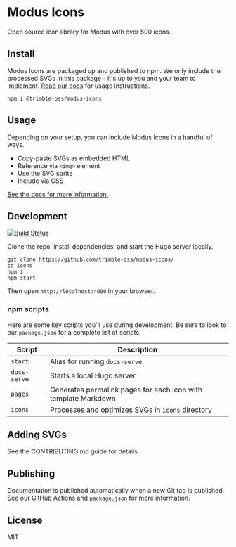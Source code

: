 # Modus Icons

Open source icon library for Modus with over 500 icons.

## Install

Modus Icons are packaged up and published to npm. We only include the processed SVGs in this package - it's up to you and your team to implement. [Read our docs](https://modus-icons.trimble.com/) for usage instructions.

```shell
npm i @trimble-oss/modus-icons
```

## Usage

Depending on your setup, you can include Modus Icons in a handful of ways.

- Copy-paste SVGs as embedded HTML
- Reference via `<img>` element
- Use the SVG sprite
- Include via CSS

[See the docs for more information.](https://modus-icons.trimble.com)

## Development

[![Build Status](https://github.com/trimblemaps/modus-icons/workflows/Tests/badge.svg)](https://github.com/trimblemaps/modus-icons/actions?workflow=Tests)

Clone the repo, install dependencies, and start the Hugo server locally.

```shell
git clone https://github.com/trimble-oss/modus-icons/
cd icons
npm i
npm start
```

Then open `http://localhost:4000` in your browser.

### npm scripts

Here are some key scripts you'll use during development. Be sure to look to our `package.json` for a complete list of scripts.

| Script       | Description                                                    |
| ------------ | -------------------------------------------------------------- |
| `start`      | Alias for running `docs-serve`                                 |
| `docs-serve` | Starts a local Hugo server                                     |
| `pages`      | Generates permalink pages for each icon with template Markdown |
| `icons`      | Processes and optimizes SVGs in `icons` directory              |

## Adding SVGs

See the CONTRIBUTING.md guide for details.

## Publishing

Documentation is published automatically when a new Git tag is published. See our [GitHub Actions](https://github.com/trimblemaps/modus-icons/tree/main/.github/workflows) and [`package.json`](https://github.com/trimblemaps/modus-icons/blob/main/package.json) for more information.

## License

MIT
